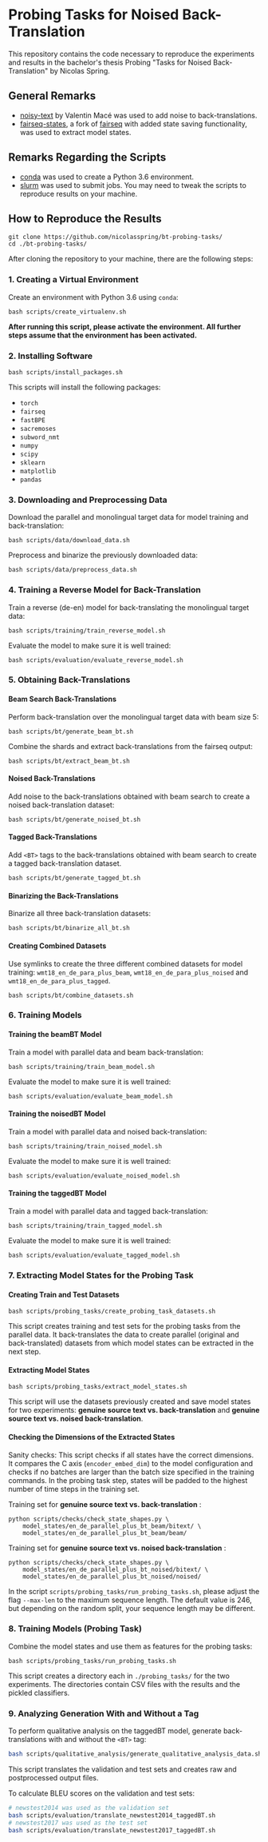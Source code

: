 # Probing Tasks for Noised Back-Translation

This repository contains the code necessary to reproduce the experiments and results in the bachelor's thesis Probing "Tasks for Noised Back-Translation" by Nicolas Spring.



## General Remarks

- [noisy-text](https://github.com/valentinmace/noisy-text) by Valentin Macé was used to add noise to back-translations.
- [fairseq-states](https://github.com/nicolasspring/fairseq-states/), a fork of [fairseq](https://github.com/pytorch/fairseq) with added state saving functionality, was used to extract model states.



## Remarks Regarding the Scripts

- [conda](https://docs.conda.io/en/latest/) was used to create a Python 3.6 environment.
- [slurm](https://slurm.schedmd.com/documentation.html) was used to submit jobs. You may need to tweak the scripts to reproduce results on your machine.



## How to Reproduce the Results

```
git clone https://github.com/nicolasspring/bt-probing-tasks/
cd ./bt-probing-tasks/
```

After cloning the repository to your machine, there are the following steps:



### 1. Creating a Virtual Environment

Create an environment with Python 3.6 using `conda`:

```
bash scripts/create_virtualenv.sh
```

**After running this script, please activate the environment. All further steps assume that the environment has been activated.**



### 2. Installing Software

```
bash scripts/install_packages.sh
```

This scripts will install the following packages:

- `torch`
- `fairseq`
- `fastBPE`
- `sacremoses`
- `subword_nmt`
- `numpy`
- `scipy`
- `sklearn`
- `matplotlib`
- `pandas`



### 3. Downloading and Preprocessing Data

Download the parallel and monolingual target data for model training and back-translation:

```
bash scripts/data/download_data.sh
```

Preprocess and binarize the previously downloaded data:

```
bash scripts/data/preprocess_data.sh
```



### 4. Training a Reverse Model for Back-Translation

Train a reverse (de-en) model for back-translating the monolingual target data:

```
bash scripts/training/train_reverse_model.sh
```

Evaluate the model to make sure it is well trained:

```
bash scripts/evaluation/evaluate_reverse_model.sh
```



### 5. Obtaining Back-Translations

#### Beam Search Back-Translations

Perform back-translation over the monolingual target data with beam size 5:

```
bash scripts/bt/generate_beam_bt.sh
```

Combine the shards and extract back-translations from the fairseq output:

```
bash scripts/bt/extract_beam_bt.sh
```

#### Noised Back-Translations

Add noise to the back-translations obtained with beam search to create a noised back-translation dataset:

```
bash scripts/bt/generate_noised_bt.sh
```

#### Tagged Back-Translations

Add `<BT>` tags to the back-translations obtained with beam search to create a tagged back-translation dataset.

```
bash scripts/bt/generate_tagged_bt.sh
```

#### Binarizing the Back-Translations

Binarize all three back-translation datasets:

```
bash scripts/bt/binarize_all_bt.sh
```

#### Creating Combined Datasets

Use symlinks to create the three different combined datasets for model training:  `wmt18_en_de_para_plus_beam`, `wmt18_en_de_para_plus_noised` and `wmt18_en_de_para_plus_tagged`.

```
bash scripts/bt/combine_datasets.sh
```



### 6. Training Models

#### Training the beamBT Model

Train a model with parallel data and beam back-translation:

```
bash scripts/training/train_beam_model.sh
```

Evaluate the model to make sure it is well trained:

```
bash scripts/evaluation/evaluate_beam_model.sh
```

#### Training the noisedBT Model

Train a model with parallel data and noised back-translation:

```
bash scripts/training/train_noised_model.sh
```

Evaluate the model to make sure it is well trained:

```
bash scripts/evaluation/evaluate_noised_model.sh
```

#### Training the taggedBT Model

Train a model with parallel data and tagged back-translation:

```
bash scripts/training/train_tagged_model.sh
```

Evaluate the model to make sure it is well trained:

```
bash scripts/evaluation/evaluate_tagged_model.sh
```



### 7. Extracting Model States for the Probing Task

#### Creating Train and Test Datasets

```
bash scripts/probing_tasks/create_probing_task_datasets.sh
```

This script creates training and test sets for the probing tasks from the parallel data. It back-translates the data to create parallel (original and back-translated) datasets from which model states can be extracted in the next step.

#### Extracting Model States

```
bash scripts/probing_tasks/extract_model_states.sh
```

This script will use the datasets previously created and save model states for two experiments: **genuine source text vs. back-translation** and **genuine source text vs. noised back-translation**.

#### Checking the Dimensions of the Extracted States

Sanity checks: This script checks if all states have the correct dimensions. It compares the C axis (`encoder_embed_dim`) to the model configuration and checks if no batches are larger than the batch size specified in the training commands. In the probing task step, states will be padded to the highest number of time steps in the training set.

Training set for **genuine source text vs. back-translation** :

```
python scripts/checks/check_state_shapes.py \
	model_states/en_de_parallel_plus_bt_beam/bitext/ \
	model_states/en_de_parallel_plus_bt_beam/beam/
```

Training set for **genuine source text vs. noised back-translation** :

```
python scripts/checks/check_state_shapes.py \
	model_states/en_de_parallel_plus_bt_noised/bitext/ \
	model_states/en_de_parallel_plus_bt_noised/noised/
```

In the script `scripts/probing_tasks/run_probing_tasks.sh`, please adjust the flag `--max-len` to the maximum sequence length. The default value is 246, but depending on the random split, your sequence length may be different.



### 8. Training Models (Probing Task)

Combine the model states and use them as features for the probing tasks:

```
bash scripts/probing_tasks/run_probing_tasks.sh
```

This script creates a directory each in `./probing_tasks/` for the two experiments. The directories contain CSV files with the results and the pickled classifiers.



### 9. Analyzing Generation With and Without a Tag

To perform qualitative analysis on the taggedBT model, generate back-translations with and without the `<BT>` tag:

```bash
bash scripts/qualitative_analysis/generate_qualitative_analysis_data.sh
```

This script translates the validation and test sets and creates raw and postprocessed output files.

To calculate BLEU scores on the validation and test sets:

```bash
# newstest2014 was used as the validation set
bash scripts/evaluation/translate_newstest2014_taggedBT.sh
# newstest2017 was used as the test set
bash scripts/evaluation/translate_newstest2017_taggedBT.sh
```

